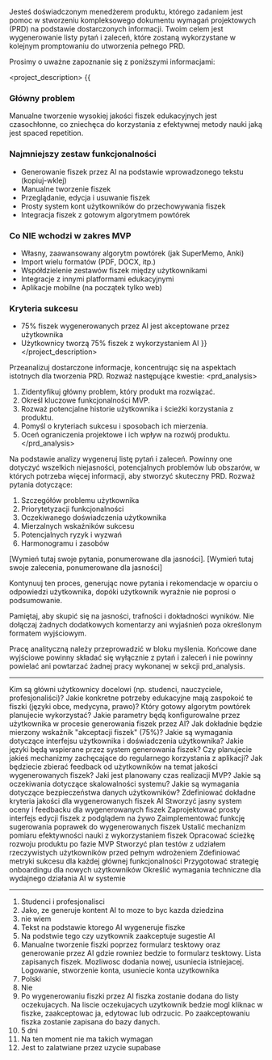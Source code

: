 Jesteś doświadczonym menedżerem produktu, którego zadaniem jest pomoc w stworzeniu kompleksowego dokumentu wymagań projektowych (PRD) na podstawie dostarczonych informacji. Twoim celem jest wygenerowanie listy pytań i zaleceń, które zostaną wykorzystane w kolejnym promptowaniu do utworzenia pełnego PRD.

Prosimy o uważne zapoznanie się z poniższymi informacjami:

<project_description>
{{
### Główny problem
Manualne tworzenie wysokiej jakości fiszek edukacyjnych jest czasochłonne, co zniechęca do korzystania z efektywnej metody nauki jaką jest spaced repetition.

### Najmniejszy zestaw funkcjonalności
- Generowanie fiszek przez AI na podstawie wprowadzonego tekstu (kopiuj-wklej)
- Manualne tworzenie fiszek
- Przeglądanie, edycja i usuwanie fiszek
- Prosty system kont użytkowników do przechowywania fiszek
- Integracja fiszek z gotowym algorytmem powtórek

### Co NIE wchodzi w zakres MVP
- Własny, zaawansowany algorytm powtórek (jak SuperMemo, Anki)
- Import wielu formatów (PDF, DOCX, itp.)
- Współdzielenie zestawów fiszek między użytkownikami
- Integracje z innymi platformami edukacyjnymi
- Aplikacje mobilne (na początek tylko web)

### Kryteria sukcesu
- 75% fiszek wygenerowanych przez AI jest akceptowane przez użytkownika
- Użytkownicy tworzą 75% fiszek z wykorzystaniem AI
}}
</project_description>

Przeanalizuj dostarczone informacje, koncentrując się na aspektach istotnych dla tworzenia PRD. Rozważ następujące kwestie:
<prd_analysis>
1. Zidentyfikuj główny problem, który produkt ma rozwiązać.
2. Określ kluczowe funkcjonalności MVP.
3. Rozważ potencjalne historie użytkownika i ścieżki korzystania z produktu.
4. Pomyśl o kryteriach sukcesu i sposobach ich mierzenia.
5. Oceń ograniczenia projektowe i ich wpływ na rozwój produktu.
</prd_analysis>

Na podstawie analizy wygeneruj listę pytań i zaleceń. Powinny one dotyczyć wszelkich niejasności, potencjalnych problemów lub obszarów, w których potrzeba więcej informacji, aby stworzyć skuteczny PRD. Rozważ pytania dotyczące:

1. Szczegółów problemu użytkownika
2. Priorytetyzacji funkcjonalności
3. Oczekiwanego doświadczenia użytkownika
4. Mierzalnych wskaźników sukcesu
5. Potencjalnych ryzyk i wyzwań
6. Harmonogramu i zasobów

<pytania>
[Wymień tutaj swoje pytania, ponumerowane dla jasności].
</pytania>

<rekomendacje>
[Wymień tutaj swoje zalecenia, ponumerowane dla jasności]
</rekomendacje>

Kontynuuj ten proces, generując nowe pytania i rekomendacje w oparciu o odpowiedzi użytkownika, dopóki użytkownik wyraźnie nie poprosi o podsumowanie.

Pamiętaj, aby skupić się na jasności, trafności i dokładności wyników. Nie dołączaj żadnych dodatkowych komentarzy ani wyjaśnień poza określonym formatem wyjściowym.

Pracę analityczną należy przeprowadzić w bloku myślenia. Końcowe dane wyjściowe powinny składać się wyłącznie z pytań i zaleceń i nie powinny powielać ani powtarzać żadnej pracy wykonanej w sekcji prd_analysis.

-------------
<pytania>
Kim są główni użytkownicy docelowi (np. studenci, nauczyciele, profesjonaliści)?
Jakie konkretne potrzeby edukacyjne mają zaspokoić te fiszki (języki obce, medycyna, prawo)?
Który gotowy algorytm powtórek planujecie wykorzystać?
Jakie parametry będą konfigurowalne przez użytkownika w procesie generowania fiszek przez AI?
Jak dokładnie będzie mierzony wskaźnik "akceptacji fiszek" (75%)?
Jakie są wymagania dotyczące interfejsu użytkownika i doświadczenia użytkownika?
Jakie języki będą wspierane przez system generowania fiszek?
Czy planujecie jakieś mechanizmy zachęcające do regularnego korzystania z aplikacji?
Jak będziecie zbierać feedback od użytkowników na temat jakości wygenerowanych fiszek?
Jaki jest planowany czas realizacji MVP?
Jakie są oczekiwania dotyczące skalowalności systemu?
Jakie są wymagania dotyczące bezpieczeństwa danych użytkowników?
</pytania>
<rekomendacje>
Zdefiniować dokładne kryteria jakości dla wygenerowanych fiszek AI
Stworzyć jasny system oceny i feedbacku dla wygenerowanych fiszek
Zaprojektować prosty interfejs edycji fiszek z podglądem na żywo
Zaimplementować funkcję sugerowania poprawek do wygenerowanych fiszek
Ustalić mechanizm pomiaru efektywności nauki z wykorzystaniem fiszek
Opracować ścieżkę rozwoju produktu po fazie MVP
Stworzyć plan testów z udziałem rzeczywistych użytkowników przed pełnym wdrożeniem
Zdefiniować metryki sukcesu dla każdej głównej funkcjonalności
Przygotować strategię onboardingu dla nowych użytkowników
Określić wymagania techniczne dla wydajnego działania AI w systemie
</rekomendacje>

------------------
1. Studenci i profesjonalisci
2. Jako, ze generuje kontent AI to moze to byc kazda dziedzina
3. nie wiem
4. Tekst na podstawie ktorego AI wygeneruje fiszke
5. Na podstwie tego czy uzytkownik zaakceptuje sugestie AI
6. Manualne tworzenie fiszki poprzez formularz tesktowy oraz generowanie przez AI gdzie rowniez bedzie to formularz tesktowy. Lista zapisanych fiszek. Mozliwosc dodania nowej, usuniecia istniejacej. Logowanie, stworzenie konta, usuniecie konta uzytkownika
7. Polski
8. Nie
9. Po wygenerowaniu fiszki przez AI fiszka zostanie dodana do listy oczekujacych. Na liscie oczekujacych uzytkownik bedzie mogl kliknac w fiszke, zaakceptowac ja, edytowac lub odrzucic. Po zaakceptowaniu fiszka zostanie zapisana do bazy danych.
10. 5 dni
11. Na ten moment nie ma takich wymagan
12. Jest to zalatwiane przez uzycie supabase
